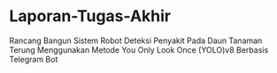 # Laporan-Tugas-Akhir
Rancang Bangun Sistem Robot Deteksi Penyakit Pada Daun Tanaman Terung Menggunakan Metode You Only Look Once (YOLO)v8 Berbasis Telegram Bot
